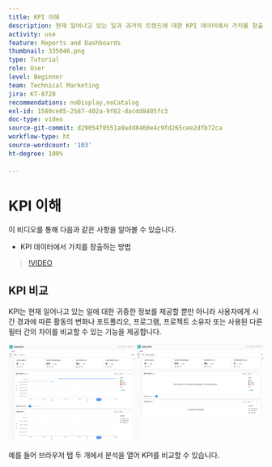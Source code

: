 ```yaml
---
title: KPI 이해
description: 현재 일어나고 있는 일과 과거의 트렌드에 대한 KPI 데이터에서 가치를 창출하는 방법을 알아봅니다.
activity: use
feature: Reports and Dashboards
thumbnail: 335046.png
type: Tutorial
role: User
level: Beginner
team: Technical Marketing
jira: KT-8728
recommendations: noDisplay,noCatalog
exl-id: 1580ce05-2587-402a-9f02-dacdd8405fc3
doc-type: video
source-git-commit: d29054f0551a9add8460e4c9fd265cee2dfb72ca
workflow-type: ht
source-wordcount: '103'
ht-degree: 100%

---
```


# KPI 이해

이 비디오를 통해 다음과 같은 사항을 알아볼 수 있습니다.

* KPI 데이터에서 가치를 창출하는 방법

>[!VIDEO](https://video.tv.adobe.com/v/335046/?quality=12&learn=on)

## KPI 비교

KPI는 현재 일어나고 있는 일에 대한 귀중한 정보를 제공할 뿐만 아니라 사용자에게 시간 경과에 따른 활동의 변화나 포트폴리오, 프로그램, 프로젝트 소유자 또는 사용된 다른 필터 간의 차이를 비교할 수 있는 기능을 제공합니다.

![브라우저 탭 두 개를 나란히 보여 주는 이미지](assets/section-2-0.png)

예를 들어 브라우저 탭 두 개에서 분석을 열어 KPI를 비교할 수 있습니다.
